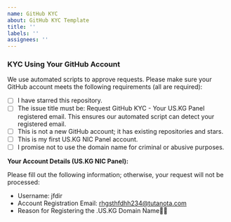 ```yaml
---
name: GitHub KYC
about: GitHub KYC Template
title: ''
labels: ''
assignees: ''
---
```


### KYC Using Your GitHub Account

We use automated scripts to approve requests. Please make sure your GitHub account meets the following requirements (all are required):

- [ ] I have starred this repository.
- [ ] The issue title must be: Request GitHub KYC - Your US.KG Panel registered email. This ensures our automated script can detect your registered email.
- [ ] This is not a new GitHub account; it has existing repositories and stars.
- [ ] This is my first US.KG NIC Panel account.
- [ ] I promise not to use the domain name for criminal or abusive purposes.

**Your Account Details (US.KG NIC Panel):**

Please fill out the following information; otherwise, your request will not be processed:

- Username: jfdir
- Account Registration Email: rhgsthfdhh234@tutanota.com
- Reason for Registering the .US.KG Domain Name👨‍🎓

